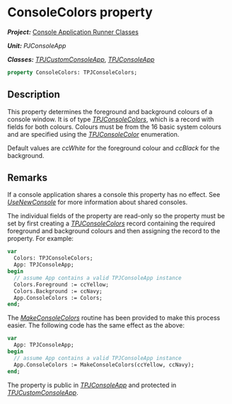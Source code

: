 # ConsoleColors property

***Project:*** [Console Application Runner Classes](../API.md)

***Unit:*** _PJConsoleApp_

***Classes:*** [_TPJCustomConsoleApp_](./TPJCustomConsoleApp.md), [_TPJConsoleApp_](./TPJConsoleApp.md)

```pascal
property ConsoleColors: TPJConsoleColors;
```

## Description

This property determines the foreground and background colours of a console window. It is of type [_TPJConsoleColors_](./TPJConsoleColors.md), which is a record with fields for both colours. Colours must be from the 16 basic system colours and are specified using the [_TPJConsoleColor_](./TPJConsoleColor.md) enumeration.

Default values are _ccWhite_ for the foreground colour and _ccBlack_ for the background.

## Remarks

If a console application shares a console this property has no effect. See [_UseNewConsole_](./TPJCustomConsoleApp-UseNewConsole.md) for more information about shared consoles.

The individual fields of the property are read-only so the property must be set by first creating a [_TPJConsoleColors_](./TPJConsoleColors.md) record containing the required foreground and background colours and then assigning the record to the property. For example:

```pascal
var
  Colors: TPJConsoleColors;
  App: TPJConsoleApp;
begin
  // assume App contains a valid TPJConsoleApp instance
  Colors.Foreground := ccYellow;
  Colors.Background := ccNavy;
  App.ConsoleColors := Colors;
end;
```

The [_MakeConsoleColors_](./Routines.md#makeconsolecolors) routine has been provided to make this process easier. The following code has the same effect as the above:

```pascal
var
  App: TPJConsoleApp;
begin
  // assume App contains a valid TPJConsoleApp instance
  App.ConsoleColors := MakeConsoleColors(ccYellow, ccNavy);
end;
```

The property is public in [_TPJConsoleApp_](./TPJConsoleApp.md) and protected in [_TPJCustomConsoleApp_](./TPJCustomConsoleApp.md).

